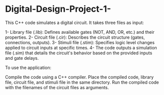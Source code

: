 # Digital-Design-Project-1-
This C++ code simulates a digital circuit. It takes three files as input:

1- Library file (.lib): Defines available gates (NOT, AND, OR, etc.) and their properties.
2- Circuit file (.cir): Describes the circuit structure (gates, connections, outputs).
3- Stimuli file (.stim): Specifies logic level changes applied to circuit inputs at specific times.
4- The code outputs a simulation file (.sim) that details the circuit's behavior based on the provided inputs and gate delays.

To use the application:

Compile the code using a C++ compiler.
Place the compiled code, library file, circuit file, and stimuli file in the same directory.
Run the compiled code with the filenames of the circuit files as arguments.
